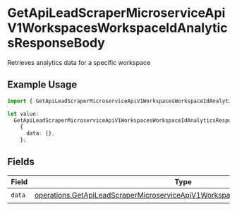# GetApiLeadScraperMicroserviceApiV1WorkspacesWorkspaceIdAnalyticsResponseBody

Retrieves analytics data for a specific workspace

## Example Usage

```typescript
import { GetApiLeadScraperMicroserviceApiV1WorkspacesWorkspaceIdAnalyticsResponseBody } from "oppulence-backend-sdk/models/operations";

let value:
  GetApiLeadScraperMicroserviceApiV1WorkspacesWorkspaceIdAnalyticsResponseBody =
    {
      data: {},
    };
```

## Fields

| Field                                                                                                                                                                              | Type                                                                                                                                                                               | Required                                                                                                                                                                           | Description                                                                                                                                                                        |
| ---------------------------------------------------------------------------------------------------------------------------------------------------------------------------------- | ---------------------------------------------------------------------------------------------------------------------------------------------------------------------------------- | ---------------------------------------------------------------------------------------------------------------------------------------------------------------------------------- | ---------------------------------------------------------------------------------------------------------------------------------------------------------------------------------- |
| `data`                                                                                                                                                                             | [operations.GetApiLeadScraperMicroserviceApiV1WorkspacesWorkspaceIdAnalyticsData](../../models/operations/getapileadscrapermicroserviceapiv1workspacesworkspaceidanalyticsdata.md) | :heavy_check_mark:                                                                                                                                                                 | N/A                                                                                                                                                                                |